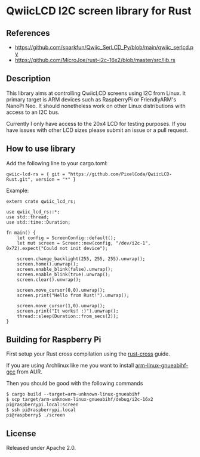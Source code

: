 # QwiicLCD I2C screen library for Rust

## References

* https://github.com/sparkfun/Qwiic_SerLCD_Py/blob/main/qwiic_serlcd.py
* https://github.com/MicroJoe/rust-i2c-16x2/blob/master/src/lib.rs

## Description

This library aims at controlling QwiicLCD screens using I2C from Linux. It
primary target is ARM devices such as RaspberryPi or FriendlyARM's NanoPi Neo.
It should nonetheless work on other Linux distributions with access to an I2C
bus.

Currently I only have access to the 20x4 LCD for testing purposes. If you have issues with other LCD sizes please submit an issue or a pull request.

## How to use library

Add the following line to your cargo.toml:
```
qwiic-lcd-rs = { git = "https://github.com/PixelCoda/QwiicLCD-Rust.git", version = "*" }
```

Example: 
```
extern crate qwiic_lcd_rs;

use qwiic_lcd_rs::*;
use std::thread;
use std::time::Duration;

fn main() {
    let config = ScreenConfig::default();
    let mut screen = Screen::new(config, "/dev/i2c-1", 0x72).expect("Could not init device");

    screen.change_backlight(255, 255, 255).unwrap();
    screen.home().unwrap();
    screen.enable_blink(false).unwrap();
    screen.enable_blink(true).unwrap();
    screen.clear().unwrap();
    
    screen.move_cursor(0,0).unwrap();
    screen.print("Hello from Rust!").unwrap();

    screen.move_cursor(1,0).unwrap();
    screen.print("It works! :)").unwrap();
    thread::sleep(Duration::from_secs(2));
}
```

## Building for Raspberry Pi

First setup your Rust cross compilation using the
[rust-cross](https://github.com/japaric/rust-cross) guide.

If you are using Archlinux like me you want to install
[arm-linux-gnueabihf-gcc](https://aur.archlinux.org/packages/arm-linux-gnueabihf-gcc/)
from AUR.

Then you should be good with the following commands

    $ cargo build --target=arm-unknown-linux-gnueabihf
    $ scp target/arm-unknown-linux-gnueabihf/debug/i2c-16x2 pi@raspberrypi.local:screen
    $ ssh pi@raspberrypi.local
    pi@raspberry$ ./screen

## License

Released under Apache 2.0.
